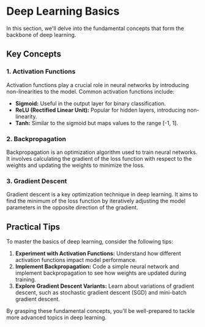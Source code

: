 # Deep Learning Basics

In this section, we'll delve into the fundamental concepts that form the backbone of deep learning.

## Key Concepts

### 1. Activation Functions

Activation functions play a crucial role in neural networks by introducing non-linearities to the model. Common activation functions include:

- **Sigmoid:** Useful in the output layer for binary classification.
- **ReLU (Rectified Linear Unit):** Popular for hidden layers, introducing non-linearity.
- **Tanh:** Similar to the sigmoid but maps values to the range [-1, 1].

### 2. Backpropagation

Backpropagation is an optimization algorithm used to train neural networks. It involves calculating the gradient of the loss function with respect to the weights and updating the weights to minimize the loss.

### 3. Gradient Descent

Gradient descent is a key optimization technique in deep learning. It aims to find the minimum of the loss function by iteratively adjusting the model parameters in the opposite direction of the gradient.

## Practical Tips

To master the basics of deep learning, consider the following tips:

1. **Experiment with Activation Functions:** Understand how different activation functions impact model performance.
2. **Implement Backpropagation:** Code a simple neural network and implement backpropagation to see how weights are updated during training.
3. **Explore Gradient Descent Variants:** Learn about variations of gradient descent, such as stochastic gradient descent (SGD) and mini-batch gradient descent.

By grasping these fundamental concepts, you'll be well-prepared to tackle more advanced topics in deep learning.
